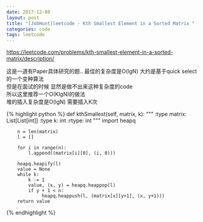 ```yaml
---
date: 2017-12-08
layout: post
title: "[JobHunt]leetcode - Kth Smallest Element in a Sorted Matrix "
categories: code
tags: leetcode
---
```


https://leetcode.com/problems/kth-smallest-element-in-a-sorted-matrix/description/   

这是一道有Paper具体研究的题.. 最佳的复杂度是O(lgN) 大约是基于quick select的一个变种算法   
但是在面试的时候 显然是做不出来这种复杂度的code   
所以这里推荐一个O(KlgN)的做法   
堆的插入复杂度是O(lgN) 需要插入K次   

<!--more-->

{% highlight python %}
    def kthSmallest(self, matrix, k):
        """
        :type matrix: List[List[int]]
        :type k: int
        :rtype: int
        """
        import heapq
        
        n = len(matrix)
        l = []
        
        for i in range(n):
            l.append((matrix[i][0], (i, 0)))
            
        heapq.heapify(l)
        value = None
        while k:
            k -= 1
            value, (x, y) = heapq.heappop(l)
            if y + 1 < n:
                 heapq.heappush(l, (matrix[x][y+1], (x, y+1)))
        return value
{% endhighlight %}